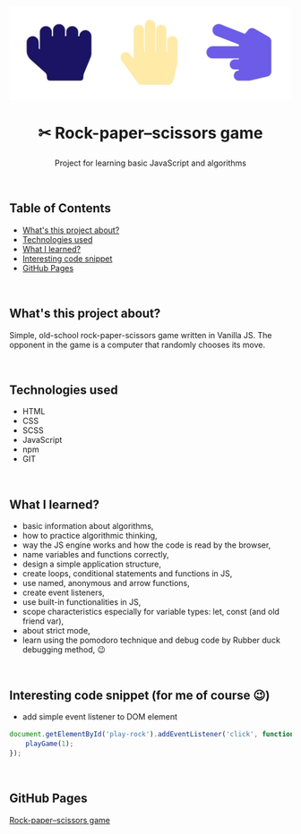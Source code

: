 <p align="center">
<a href="https://grzegorz-jodlowski.github.io/rock-paper-scissors-game/"><img src="logo7.jpg" title="logo" alt="three hands shows rock paper and scissors"></a>
</p>



# <p align="center">✂ Rock-paper–scissors game</p>
<p align="center">Project for learning basic JavaScript and algorithms</p>

</br>

## Table of Contents

- [What's this project about?](#about)
- [Technologies used](#technologies)
- [What I learned?](#what)
- [Interesting code snippet](#interesting)
- [GitHub Pages](#gitHub)

</br>

## <a name="about"></a>What's this project about?

Simple, old-school rock-paper-scissors game written in Vanilla JS. The opponent in the game is a computer that randomly chooses its move.

</br>

## <a name="technologies"></a>Technologies used
- HTML
- CSS
- SCSS
- JavaScript
- npm
- GIT

</br>

## <a name="what"></a>What I learned?
- basic information about algorithms,
- how to practice algorithmic thinking,
- way the JS engine works and how the code is read by the browser,
- name variables and functions correctly,
- design a simple application structure,
- create loops, conditional statements and functions in JS,
- use named, anonymous and arrow functions,
- create event listeners,
- use built-in functionalities in JS,
- scope characteristics especially for variable types: let, const (and old friend var),
- about strict mode,
- learn using the pomodoro technique and debug code by Rubber duck debugging method, 😉



</br>

## <a name="interesting"></a>Interesting code snippet (for me of course 😉)
- add simple event listener to DOM element

```javascript
document.getElementById('play-rock').addEventListener('click', function () {
    playGame(1);
});
```

</br>

## <a name="gitHub"></a>GitHub Pages
<a href="https://grzegorz-jodlowski.github.io/rock-paper-scissors-game/">Rock-paper–scissors game</a>


